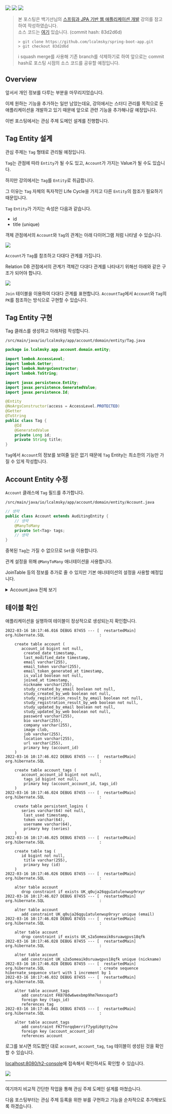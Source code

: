 ![](https://img.shields.io/badge/spring--boot-2.5.4-red) ![](https://img.shields.io/badge/gradle-7.1.1-brightgreen) ![](https://img.shields.io/badge/java-11-blue)

> 본 포스팅은 백기선님의 [스프링과 JPA 기반 웹 애플리케이션 개발](https://www.inflearn.com/course/%EC%8A%A4%ED%94%84%EB%A7%81-JPA-%EC%9B%B9%EC%95%B1/dashboard) 강의를 참고하여 작성하였습니다.  
> 소스 코드는 [여기](https://github.com/lcalmsky/spring-boot-app) 있습니다. (commit hash: 83d2d6d)
> ```shell
> > git clone https://github.com/lcalmsky/spring-boot-app.git
> > git checkout 83d2d6d
> ```
> ℹ️ squash merge를 사용해 기존 branch를 삭제하기로 하여 앞으로는 commit hash로 포스팅 시점의 소스 코드를 공유할 예정입니다.

## Overview

앞서서 개인 정보를 다루는 부분을 마무리지었습니다.

이제 원하는 기능을 추가하는 일만 남았는데요, 강의에서는 스터디 관리를 목적으로 둔 애플리케이션을 개발하고 있기 때문에 앞으로 관련 기능을 추가해나갈 예정입니다.

이번 포스팅에서는 관심 주제 도메인 설계를 진행합니다.

## Tag Entity 설계

관심 주제는 `Tag` 형태로 관리될 예정입니다.

`Tag`는 관점에 따라 `Entity`가 될 수도 있고, `Account`가 가지는 Value가 될 수도 있습니다.

하지만 강의에서는 `Tag`를 `Entity`로 취급합니다.

그 이유는 `Tag` 자체의 독자적인 Life Cycle을 가지고 다른 `Entity`의 참조가 필요하기 때문입니다.

`Tag` `Entity`가 가지는 속성은 다음과 같습니다.

* id
* title (unique)

객체 관점에서의 `Account`와 `Tag`의 관계는 아래 다이어그램 처럼 나타낼 수 있습니다.

![](http://www.plantuml.com/plantuml/proxy?src=https://raw.githubusercontent.com/lcalmsky/spring-boot-app/master/resources/diagrams/26-01.puml)

`Account`가 `Tag`를 참조하고 다대다 관계를 가집니다.

Relation DB 관점에서의 관계가 객체간 다대다 관계를 나타내기 위해선 아래와 같은 구조가 되어야 합니다.

![](http://www.plantuml.com/plantuml/proxy?src=https://raw.githubusercontent.com/lcalmsky/spring-boot-app/master/resources/diagrams/26-02.puml)

`Join` 테이블을 이용하여 다대다 관계를 표현합니다. `AccountTag`에서 `Account`와 `Tag`의 `PK`를 참조하는 방식으로 구현할 수 있습니다.

## Tag Entity 구현

Tag 클래스를 생성하고 아래처럼 작성합니다.

`/src/main/java/io/lcalmsky/app/account/domain/entity/Tag.java`

```java
package io.lcalmsky.app.account.domain.entity;

import lombok.AccessLevel;
import lombok.Getter;
import lombok.NoArgsConstructor;
import lombok.ToString;

import javax.persistence.Entity;
import javax.persistence.GeneratedValue;
import javax.persistence.Id;

@Entity
@NoArgsConstructor(access = AccessLevel.PROTECTED)
@Getter
@ToString
public class Tag {
    @Id
    @GeneratedValue
    private Long id;
    private String title;
}
```

`Tag`에서 `Account`의 정보를 보여줄 일은 없기 때문에 `Tag` Entity는 최소한의 기능만 가질 수 있게 작성합니다.

## Account Entity 수정

`Account` 클래스에 `Tag` 필드를 추가합니다.

`/src/main/java/io/lcalmsky/app/account/domain/entity/Account.java`

```java
// 생략
public class Account extends AuditingEntity {
    // 생략
    @ManyToMany
    private Set<Tag> tags;
    // 생략
}
```

중복된 `Tag`는 가질 수 없으므로 `Set`을 이용합니다.

관계 설정을 위해 `@ManyToMany` 애너테이션을 사용합니다.

JoinTable 등의 정보를 추가로 줄 수 있지만 기본 애너테이션의 설정을 사용할 예정입니다.

<details>
<summary>Account.java 전체 보기</summary>

```java
package io.lcalmsky.app.account.domain.entity;

import io.lcalmsky.app.domain.entity.AuditingEntity;
import io.lcalmsky.app.settings.controller.NotificationForm;
import lombok.*;
import org.hibernate.Hibernate;

import javax.persistence.*;
import java.time.LocalDateTime;
import java.util.Objects;
import java.util.Set;
import java.util.UUID;

@Entity
@NoArgsConstructor(access = AccessLevel.PROTECTED) @AllArgsConstructor(access = AccessLevel.PROTECTED)
@Builder @Getter @ToString
public class Account extends AuditingEntity {

    @Id @GeneratedValue
    @Column(name = "account_id")
    private Long id;

    @Column(unique = true)
    private String email;

    @Column(unique = true)
    private String nickname;

    private String password;

    private boolean isValid;

    private String emailToken;

    private LocalDateTime joinedAt;

    @Embedded
    private Profile profile = new Profile();

    @Embedded
    private NotificationSetting notificationSetting = new NotificationSetting();

    private LocalDateTime emailTokenGeneratedAt;

    @ManyToMany
    private Set<Tag> tags;

    public void generateToken() {
        this.emailToken = UUID.randomUUID().toString();
        this.emailTokenGeneratedAt = LocalDateTime.now();
    }

    public boolean enableToSendEmail() {
        return this.emailTokenGeneratedAt.isBefore(LocalDateTime.now().minusMinutes(5));
    }

    public void verified() {
        this.isValid = true;
        joinedAt = LocalDateTime.now();
    }

    @PostLoad
    private void init() {
        if (profile == null) {
            profile = new Profile();
        }
        if (notificationSetting == null) {
            notificationSetting = new NotificationSetting();
        }
    }

    public void updateProfile(io.lcalmsky.app.settings.controller.Profile profile) {
        if (this.profile == null) {
            this.profile = new Profile();
        }
        this.profile.bio = profile.getBio();
        this.profile.url = profile.getUrl();
        this.profile.job = profile.getJob();
        this.profile.location = profile.getLocation();
        this.profile.image = profile.getImage();
    }

    public void updatePassword(String newPassword) {
        this.password = newPassword;
    }

    public void updateNotification(NotificationForm notificationForm) {
        this.notificationSetting.studyCreatedByEmail = notificationForm.isStudyCreatedByEmail();
        this.notificationSetting.studyCreatedByWeb = notificationForm.isStudyCreatedByWeb();
        this.notificationSetting.studyUpdatedByWeb = notificationForm.isStudyUpdatedByWeb();
        this.notificationSetting.studyUpdatedByEmail = notificationForm.isStudyUpdatedByEmail();
        this.notificationSetting.studyRegistrationResultByEmail = notificationForm.isStudyRegistrationResultByEmail();
        this.notificationSetting.studyRegistrationResultByWeb = notificationForm.isStudyRegistrationResultByWeb();
    }

    public void updateNickname(String nickname) {
        this.nickname = nickname;
    }

    public boolean isValid(String token) {
        return this.emailToken.equals(token);
    }

    @Embeddable
    @NoArgsConstructor(access = AccessLevel.PROTECTED) @AllArgsConstructor(access = AccessLevel.PROTECTED)
    @Builder @Getter @ToString
    public static class Profile {
        private String bio;
        private String url;
        private String job;
        private String location;
        private String company;

        @Lob @Basic(fetch = FetchType.EAGER)
        private String image;
    }

    @Embeddable
    @NoArgsConstructor(access = AccessLevel.PROTECTED) @AllArgsConstructor(access = AccessLevel.PROTECTED)
    @Builder @Getter @ToString
    public static class NotificationSetting {
        private boolean studyCreatedByEmail = false;
        private boolean studyCreatedByWeb = true;
        private boolean studyRegistrationResultByEmail = false;
        private boolean studyRegistrationResultByWeb = true;
        private boolean studyUpdatedByEmail = false;
        private boolean studyUpdatedByWeb = true;

    }

    @Override
    public boolean equals(Object o) {
        if (this == o) {
            return true;
        }
        if (o == null || Hibernate.getClass(this) != Hibernate.getClass(o)) {
            return false;
        }
        Account account = (Account) o;
        return id != null && Objects.equals(id, account.id);
    }

    @Override
    public int hashCode() {
        return getClass().hashCode();
    }
}
```

</details>

## 테이블 확인

애플리케이션을 실행하여 테이블이 정상적으로 생성되는지 확인합니다.

```text
2022-03-16 10:17:46.016 DEBUG 87455 --- [  restartedMain] org.hibernate.SQL                        : 
    
    create table account (
       account_id bigint not null,
        created_date timestamp,
        last_modified_date timestamp,
        email varchar(255),
        email_token varchar(255),
        email_token_generated_at timestamp,
        is_valid boolean not null,
        joined_at timestamp,
        nickname varchar(255),
        study_created_by_email boolean not null,
        study_created_by_web boolean not null,
        study_registration_result_by_email boolean not null,
        study_registration_result_by_web boolean not null,
        study_updated_by_email boolean not null,
        study_updated_by_web boolean not null,
        password varchar(255),
        bio varchar(255),
        company varchar(255),
        image clob,
        job varchar(255),
        location varchar(255),
        url varchar(255),
        primary key (account_id)
    )
2022-03-16 10:17:46.022 DEBUG 87455 --- [  restartedMain] org.hibernate.SQL                        : 
    
    create table account_tags (
       account_account_id bigint not null,
        tags_id bigint not null,
        primary key (account_account_id, tags_id)
    )
2022-03-16 10:17:46.024 DEBUG 87455 --- [  restartedMain] org.hibernate.SQL                        : 
    
    create table persistent_logins (
       series varchar(64) not null,
        last_used timestamp,
        token varchar(64),
        username varchar(64),
        primary key (series)
    )
2022-03-16 10:17:46.025 DEBUG 87455 --- [  restartedMain] org.hibernate.SQL                        : 
    
    create table tag (
       id bigint not null,
        title varchar(255),
        primary key (id)
    )
2022-03-16 10:17:46.026 DEBUG 87455 --- [  restartedMain] org.hibernate.SQL                        : 
    
    alter table account 
       drop constraint if exists UK_q0uja26qgu1atulenwup9rxyr
2022-03-16 10:17:46.027 DEBUG 87455 --- [  restartedMain] org.hibernate.SQL                        : 
    
    alter table account 
       add constraint UK_q0uja26qgu1atulenwup9rxyr unique (email)
2022-03-16 10:17:46.028 DEBUG 87455 --- [  restartedMain] org.hibernate.SQL                        : 
    
    alter table account 
       drop constraint if exists UK_s2a5omeaik0sruawqpvs18qfk
2022-03-16 10:17:46.028 DEBUG 87455 --- [  restartedMain] org.hibernate.SQL                        : 
    
    alter table account 
       add constraint UK_s2a5omeaik0sruawqpvs18qfk unique (nickname)
2022-03-16 10:17:46.028 DEBUG 87455 --- [  restartedMain] org.hibernate.SQL                        : create sequence hibernate_sequence start with 1 increment by 1
2022-03-16 10:17:46.032 DEBUG 87455 --- [  restartedMain] org.hibernate.SQL                        : 
    
    alter table account_tags 
       add constraint FK878dw6wexbmp9hm7kmxsquof3 
       foreign key (tags_id) 
       references tag
2022-03-16 10:17:46.041 DEBUG 87455 --- [  restartedMain] org.hibernate.SQL                        : 
    
    alter table account_tags 
       add constraint FK7fnrqqbmrrif7yqdi0gtty2no 
       foreign key (account_account_id) 
       references account
```

로그를 보시면 의도했던 대로 `account`, `account_tag`, `tag` 테이블이 생성된 것을 확인할 수 있습니다.

[localhost:8080/h2-console](http://localhost:8080/h2-console)에 접속해서 확인하셔도 확인할 수 있습니다.

![](https://raw.githubusercontent.com/lcalmsky/spring-boot-app/master/resources/images/26-01.png)

---

여기까지 비교적 간단한 작업을 통해 관심 주제 도메인 설계를 마쳤습니다.

다음 포스팅부터는 관심 주제 등록을 위한 뷰를 구현하고 기능을 순차적으로 추가해보도록 하겠습니다.